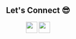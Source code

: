 <!-- ![header](https://capsule-render.vercel.app/api?type=waving&color=gradient&height=280&section=header&text=Hi%20there%20%F0%9F%91%8B&fontSize=90) -->

<!--
**hamzasdr/hamzasdr** is a ✨ _special_ ✨ repository because its `README.md` (this file) appears on your GitHub profile.

Here are some ideas to get you started:

- 🔭 I’m currently working on 
- 🌱 I’m currently learning ...
- 👯 I’m looking to collaborate on ...
- 🤔 I’m looking for help with ...
- 💬 Ask me about ...
- 📫 How to reach me: ...
- 😄 Pronouns: ...
- ⚡ Fun fact: ...
-->

<!--
<h1>About Me 📌</h1>

- 👋 I am Hamza Sadder  
- 🔭 I have 1+ years of experience working as a software engineer
- 🌱 I am currently focusing on learning DSA and System Design
- ⚡ In my free time I enjoy solving problems and learning new skills.
<br />

<h2 align="center">Quick Overview 📈</h2>
  
  <p align = "center">
 
</p>

<p align = "center">
  <img src = "https://github-readme-stats.vercel.app/api?username=hamzasdr&count_private=true&theme=dracula&hide_border=true" alt = "hamzasdr's Contribution" width = 400 >
  <img src = "https://github-readme-streak-stats.herokuapp.com?user=hamzasdr&count_private=true&theme=dracula&hide_border=true" alt = "hamzasdr's Rating" width = 400 >

</p>

<p align = "center">

 <img src = "https://github-readme-stats.vercel.app/api/top-langs?username=hamzasdr&show_icons=true&count_private=true&locale=en&layout=compact&langs_count=10&hide_border=true&bg_color=282A36&title_color=DD6387&text_color=fff&icon_color=fff" alt = "hamzasdr's Languages/Frameworks" width = 400 />
</p>

<!-- 
<br />
<h2 align="center">Visitors 👀</h2>
<div align="center" >
  <img src="https://profile-counter.glitch.me/hamzasdr/count.svg"></img>
</div>
 -->

<br /><br />

<h2 align="center">Let's Connect 😎</h2>
<p align="center">
  <a href = "mailto:hamzah.sadder@gmail.com"><img src = "https://img.shields.io/badge/Gmail-D14836?style=for-the-badge&logo=gmail&logoColor=white" height = 30></a>
  <a href = "https://www.linkedin.com/in/hamza-sadder/"><img src = "https://img.shields.io/badge/LinkedIn-0077B5?style=for-the-badge&logo=linkedin&logoColor=white"     height = 30></a>
 
</p>

<!-- ![footer](https://capsule-render.vercel.app/api?type=waving&color=gradient&height=150&section=footer) -->
